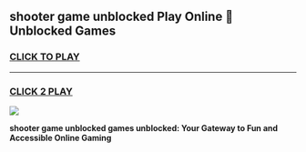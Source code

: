 
## shooter game unblocked Play Online 👋 Unblocked Games
<h3>
<a href="https://premium.freeplayer.one?title=shooter_game_unblocked&ref=19F">CLICK TO PLAY</a></h3>
<hr>

<h3>
<a href="https://premium.freeplayer.one?title=shooter_game_unblocked&ref=19F">CLICK 2 PLAY</a>
  
</h3>

<a href="https://premium.freeplayer.one?title=shooter_game_unblocked&ref=19F"><img src="https://clearcache.store/games.png"></a>


**shooter game unblocked games unblocked: Your Gateway to Fun and Accessible Online Gaming**
